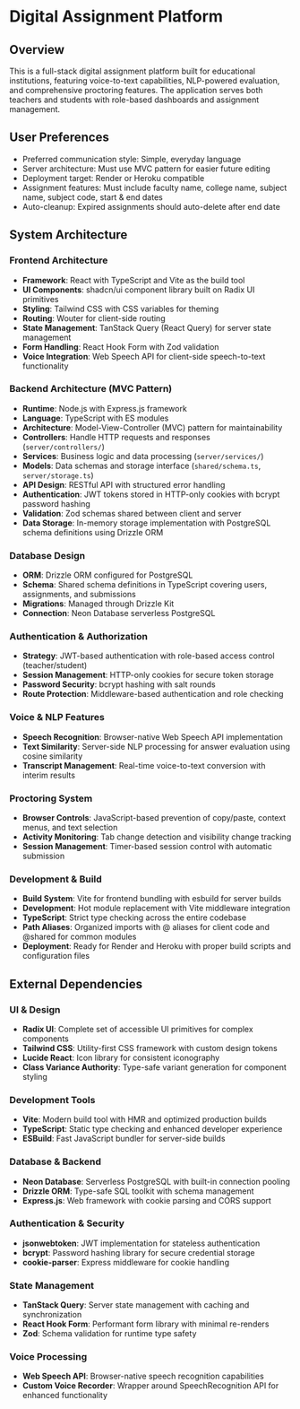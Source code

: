 # Digital Assignment Platform

## Overview

This is a full-stack digital assignment platform built for educational institutions, featuring voice-to-text capabilities, NLP-powered evaluation, and comprehensive proctoring features. The application serves both teachers and students with role-based dashboards and assignment management.

## User Preferences

- Preferred communication style: Simple, everyday language
- Server architecture: Must use MVC pattern for easier future editing
- Deployment target: Render or Heroku compatible
- Assignment features: Must include faculty name, college name, subject name, subject code, start & end dates
- Auto-cleanup: Expired assignments should auto-delete after end date

## System Architecture

### Frontend Architecture
- **Framework**: React with TypeScript and Vite as the build tool
- **UI Components**: shadcn/ui component library built on Radix UI primitives
- **Styling**: Tailwind CSS with CSS variables for theming
- **Routing**: Wouter for client-side routing
- **State Management**: TanStack Query (React Query) for server state management
- **Form Handling**: React Hook Form with Zod validation
- **Voice Integration**: Web Speech API for client-side speech-to-text functionality

### Backend Architecture (MVC Pattern)
- **Runtime**: Node.js with Express.js framework
- **Language**: TypeScript with ES modules
- **Architecture**: Model-View-Controller (MVC) pattern for maintainability
- **Controllers**: Handle HTTP requests and responses (`server/controllers/`)
- **Services**: Business logic and data processing (`server/services/`)
- **Models**: Data schemas and storage interface (`shared/schema.ts`, `server/storage.ts`)
- **API Design**: RESTful API with structured error handling
- **Authentication**: JWT tokens stored in HTTP-only cookies with bcrypt password hashing
- **Validation**: Zod schemas shared between client and server
- **Data Storage**: In-memory storage implementation with PostgreSQL schema definitions using Drizzle ORM

### Database Design
- **ORM**: Drizzle ORM configured for PostgreSQL
- **Schema**: Shared schema definitions in TypeScript covering users, assignments, and submissions
- **Migrations**: Managed through Drizzle Kit
- **Connection**: Neon Database serverless PostgreSQL

### Authentication & Authorization
- **Strategy**: JWT-based authentication with role-based access control (teacher/student)
- **Session Management**: HTTP-only cookies for secure token storage
- **Password Security**: bcrypt hashing with salt rounds
- **Route Protection**: Middleware-based authentication and role checking

### Voice & NLP Features
- **Speech Recognition**: Browser-native Web Speech API implementation
- **Text Similarity**: Server-side NLP processing for answer evaluation using cosine similarity
- **Transcript Management**: Real-time voice-to-text conversion with interim results

### Proctoring System
- **Browser Controls**: JavaScript-based prevention of copy/paste, context menus, and text selection
- **Activity Monitoring**: Tab change detection and visibility change tracking
- **Session Management**: Timer-based session control with automatic submission

### Development & Build
- **Build System**: Vite for frontend bundling with esbuild for server builds
- **Development**: Hot module replacement with Vite middleware integration
- **TypeScript**: Strict type checking across the entire codebase
- **Path Aliases**: Organized imports with @ aliases for client code and @shared for common modules
- **Deployment**: Ready for Render and Heroku with proper build scripts and configuration files

## External Dependencies

### UI & Design
- **Radix UI**: Complete set of accessible UI primitives for complex components
- **Tailwind CSS**: Utility-first CSS framework with custom design tokens
- **Lucide React**: Icon library for consistent iconography
- **Class Variance Authority**: Type-safe variant generation for component styling

### Development Tools
- **Vite**: Modern build tool with HMR and optimized production builds
- **TypeScript**: Static type checking and enhanced developer experience
- **ESBuild**: Fast JavaScript bundler for server-side builds

### Database & Backend
- **Neon Database**: Serverless PostgreSQL with built-in connection pooling
- **Drizzle ORM**: Type-safe SQL toolkit with schema management
- **Express.js**: Web framework with cookie parsing and CORS support

### Authentication & Security
- **jsonwebtoken**: JWT implementation for stateless authentication
- **bcrypt**: Password hashing library for secure credential storage
- **cookie-parser**: Express middleware for cookie handling

### State Management
- **TanStack Query**: Server state management with caching and synchronization
- **React Hook Form**: Performant form library with minimal re-renders
- **Zod**: Schema validation for runtime type safety

### Voice Processing
- **Web Speech API**: Browser-native speech recognition capabilities
- **Custom Voice Recorder**: Wrapper around SpeechRecognition API for enhanced functionality